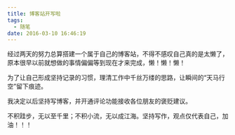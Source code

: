 ```yaml
---
title: 博客站开写啦
tags:
  - 随笔
date: 2016-03-10 16:46:19
---
```

经过两天的努力总算搭建一个属于自己的博客站，不得不感叹自己真的是太懒了，原本很早以前就想做的事情偏偏等到现在才来完成，懒！懒！懒！

为了让自己形成坚持记录的习惯，理清工作中千丝万缕的思路，让瞬间的“天马行空”留下痕迹。

我决定以后坚持写博客，并开通评论功能接收各位朋友的褒贬建议。

不积跬步，无以至千里；不积小流，无以成江海。坚持写作，观点仅代表自己，加油！！！
